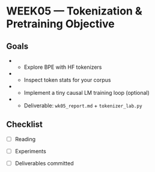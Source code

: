 # WEEK05 — Tokenization & Pretraining Objective

## Goals
- - Explore BPE with HF tokenizers
- - Inspect token stats for your corpus
- - Implement a tiny causal LM training loop (optional)
- - Deliverable: `wk05_report.md` + `tokenizer_lab.py`

## Checklist
- [ ] Reading
- [ ] Experiments
- [ ] Deliverables committed

